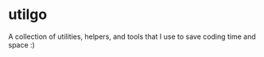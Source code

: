 # utilgo

A collection of utilities, helpers, and tools that I use to save coding time and space :)
